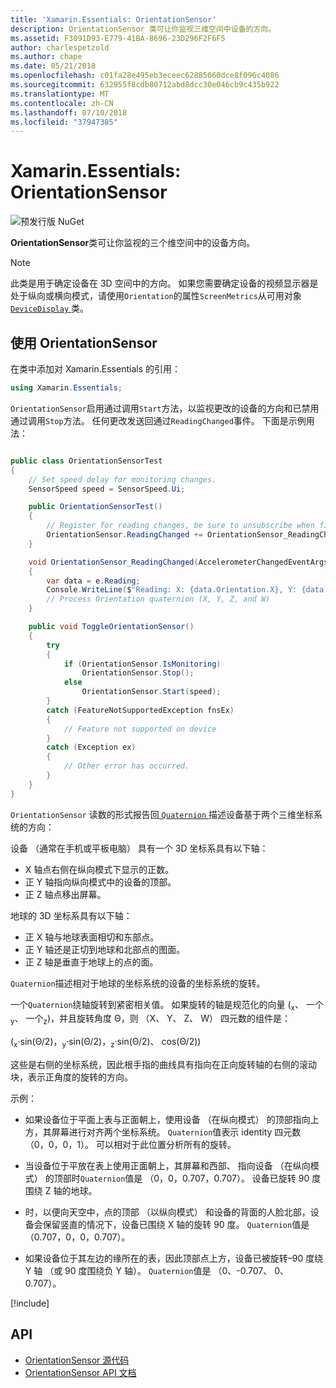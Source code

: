 ```yaml
---
title: 'Xamarin.Essentials: OrientationSensor'
description: OrientationSensor 类可让你监视三维空间中设备的方向。
ms.assetid: F3091D93-E779-41BA-8696-23D296F2F6F5
author: charlespetzold
ms.author: chape
ms.date: 05/21/2018
ms.openlocfilehash: c01fa28e495eb3eceec62885060dce8f096c4086
ms.sourcegitcommit: 632955f8cdb80712abd8dcc30e046cb9c435b922
ms.translationtype: MT
ms.contentlocale: zh-CN
ms.lasthandoff: 07/10/2018
ms.locfileid: "37947385"
---
```

# <a name="xamarinessentials-orientationsensor"></a>Xamarin.Essentials: OrientationSensor

![预发行版 NuGet](~/media/shared/pre-release.png)

**OrientationSensor**类可让你监视的三个维空间中的设备方向。

> [!NOTE]
> 此类是用于确定设备在 3D 空间中的方向。 如果您需要确定设备的视频显示器是处于纵向或横向模式，请使用`Orientation`的属性`ScreenMetrics`从可用对象[ `DeviceDisplay` ](device-display.md)类。

## <a name="using-orientationsensor"></a>使用 OrientationSensor

在类中添加对 Xamarin.Essentials 的引用：

```csharp
using Xamarin.Essentials;
```

`OrientationSensor`启用通过调用`Start`方法，以监视更改的设备的方向和已禁用通过调用`Stop`方法。 任何更改发送回通过`ReadingChanged`事件。 下面是示例用法：

```csharp

public class OrientationSensorTest
{
    // Set speed delay for monitoring changes.
    SensorSpeed speed = SensorSpeed.Ui;

    public OrientationSensorTest()
    {
        // Register for reading changes, be sure to unsubscribe when finished
        OrientationSensor.ReadingChanged += OrientationSensor_ReadingChanged;
    }

    void OrientationSensor_ReadingChanged(AccelerometerChangedEventArgs e)
    {
        var data = e.Reading;
        Console.WriteLine($"Reading: X: {data.Orientation.X}, Y: {data.Orientation.Y}, Z: {data.Orientation.Z}, W: {data.Orientation.W}");
        // Process Orientation quaternion (X, Y, Z, and W)
    }

    public void ToggleOrientationSensor()
    {
        try
        {
            if (OrientationSensor.IsMonitoring)
                OrientationSensor.Stop();
            else
                OrientationSensor.Start(speed);
        }
        catch (FeatureNotSupportedException fnsEx)
        {
            // Feature not supported on device
        }
        catch (Exception ex)
        {
            // Other error has occurred.
        }
    }
}
```

`OrientationSensor` 读数的形式报告回[ `Quaternion` ](xref:System.Numerics.Quaternion)描述设备基于两个三维坐标系统的方向：

设备 （通常在手机或平板电脑） 具有一个 3D 坐标系具有以下轴：

- X 轴点右侧在纵向模式下显示的正数。
- 正 Y 轴指向纵向模式中的设备的顶部。
- 正 Z 轴点移出屏幕。

地球的 3D 坐标系具有以下轴：

- 正 X 轴与地球表面相切和东部点。
- 正 Y 轴还是正切到地球和北部点的图面。
- 正 Z 轴是垂直于地球上的点的面。

`Quaternion`描述相对于地球的坐标系统的设备的坐标系统的旋转。

一个`Quaternion`绕轴旋转到紧密相关值。 如果旋转的轴是规范化的向量 (<sub>x</sub>、 一个<sub>y</sub>、 一个<sub>z</sub>)，并且旋转角度 Θ，则 （X、 Y、 Z、 W） 四元数的组件是：

(<sub>x</sub>·sin(Θ/2)，<sub>y</sub>·sin(Θ/2)，<sub>z</sub>·sin(Θ/2)、 cos(Θ/2))

这些是右侧的坐标系统，因此根手指的曲线具有指向在正向旋转轴的右侧的滚动块，表示正角度的旋转的方向。

示例：

* 如果设备位于平面上表与正面朝上，使用设备 （在纵向模式） 的顶部指向上方，其屏幕进行对齐两个坐标系统。 `Quaternion`值表示 identity 四元数 （0，0，0，1）。 可以相对于此位置分析所有的旋转。

* 当设备位于平放在表上使用正面朝上，其屏幕和西部、 指向设备 （在纵向模式） 的顶部时`Quaternion`值是 （0，0，0.707，0.707）。 设备已旋转 90 度围绕 Z 轴的地球。

* 时，以便向天空中，点的顶部 （以纵向模式） 和设备的背面的人脸北部，设备会保留竖直的情况下，设备已围绕 X 轴的旋转 90 度。 `Quaternion`值是 （0.707，0，0，0.707）。

* 如果设备位于其左边的缘所在的表，因此顶部点上方，设备已被旋转&ndash;90 度绕 Y 轴 （或 90 度围绕负 Y 轴）。 `Quaternion`值是 （0、-0.707、 0、 0.707）。

[!include[](~/essentials/includes/sensor-speed.md)]

## <a name="api"></a>API

- [OrientationSensor 源代码](https://github.com/xamarin/Essentials/tree/master/Xamarin.Essentials/OrientationSensor)
- [OrientationSensor API 文档](xref:Xamarin.Essentials.OrientationSensor)
